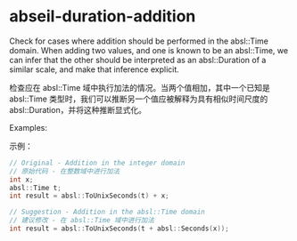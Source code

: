 # abseil-duration-addition

Check for cases where addition should be performed in the absl::Time domain. When adding two values, and one is known to be an absl::Time, we can infer that the other should be interpreted as an absl::Duration of a similar scale, and make that inference explicit.

检查应在 absl::Time 域中执行加法的情况。当两个值相加，其中一个已知是 absl::Time 类型时，我们可以推断另一个值应被解释为具有相似时间尺度的 absl::Duration，并将这种推断显式化。

Examples:

示例：

```c++
// Original - Addition in the integer domain
// 原始代码 - 在整数域中进行加法
int x;
absl::Time t;
int result = absl::ToUnixSeconds(t) + x;

// Suggestion - Addition in the absl::Time domain
// 建议修改 - 在 absl::Time 域中进行加法
int result = absl::ToUnixSeconds(t + absl::Seconds(x));
```
